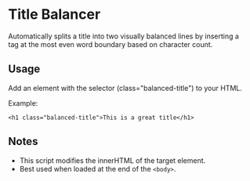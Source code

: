 # Title Balancer
Automatically splits a title into two visually balanced lines by inserting a <br> tag at the most even word boundary based on character count.

## Usage
Add an element with the selector (class="balanced-title") to your HTML.

Example:
```
<h1 class="balanced-title">This is a great title</h1>
```

## Notes
* This script modifies the innerHTML of the target element.
* Best used when loaded at the end of the `<body>`.
